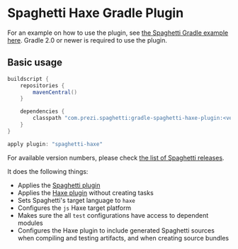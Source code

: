 Spaghetti Haxe Gradle Plugin
============================

For an example on how to use the plugin, see [the Spaghetti Gradle example here](../spaghetti-gradle-example). Gradle 2.0 or newer is required to use the plugin.

## Basic usage

```groovy
buildscript {
    repositories {
        mavenCentral()
    }

    dependencies {
        classpath "com.prezi.spaghetti:gradle-spaghetti-haxe-plugin:<version>"
    }
}

apply plugin: "spaghetti-haxe"
```

For available version numbers, please check [the list of Spaghetti releases](/../../releases).

It does the following things:

* Applies the [Spaghetti plugin](../gradle-spaghetti-plugin)
* Applies the [Haxe plugin](https://github.com/prezi/gradle-haxe-plugin) without creating tasks
* Sets Spaghetti's target language to `haxe`
* Configures the `js` Haxe target platform
* Makes sure the all `test` configurations have access to dependent modules
* Configures the Haxe plugin to include generated Spaghetti sources when compiling and testing artifacts, and when creating source bundles

